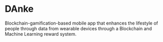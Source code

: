 # DAnke
Blockchain-gamification-based mobile app that enhances the lifestyle of people through data from wearable devices through a Blockchain and Machine Learning reward system.
